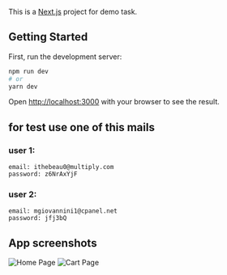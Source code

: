 This is a [Next.js](https://nextjs.org/) project for demo task.

## Getting Started

First, run the development server:

```bash
npm run dev
# or
yarn dev
```

Open [http://localhost:3000](http://localhost:3000) with your browser to see the result.


## for test use one of this mails 

### user 1:
    email: ithebeau0@multiply.com 
    password: z6NrAxYjF

### user 2:
    email: mgiovannini1@cpanel.net
    password: jfj3bQ


## App screenshots

![Home Page](https://imgur.com/a/6EhIZJO)
![Cart Page](https://imgur.com/5Eqea4B)